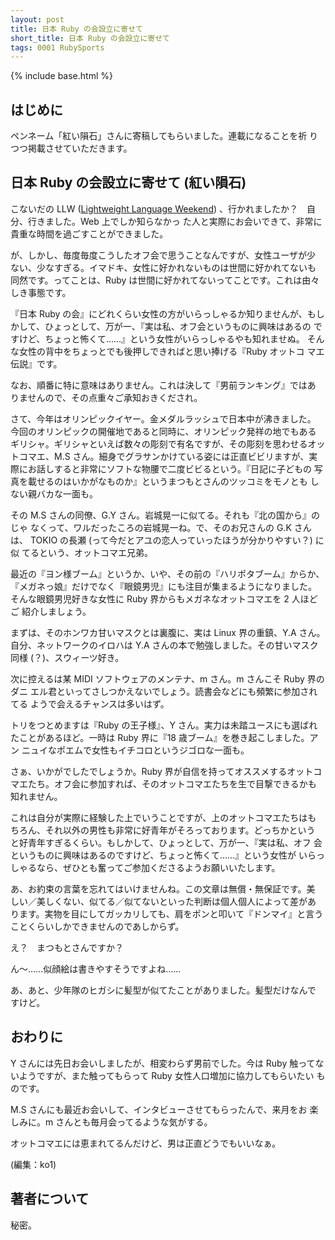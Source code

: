 ```yaml
---
layout: post
title: 日本 Ruby の会設立に寄せて
short_title: 日本 Ruby の会設立に寄せて
tags: 0001 RubySports
---
```

{% include base.html %}


## はじめに

ペンネーム「紅い隕石」さんに寄稿してもらいました。連載になることを祈
りつつ掲載させていただきます。

## 日本 Ruby の会設立に寄せて (紅い隕石)

こないだの LLW ([Lightweight Language Weekend](http://ll.jus.or.jp/llw2004/)) 、行かれましたか？　自分、行きました。Web 上でしか知らなかっ
た人と実際にお会いできて、非常に貴重な時間を過ごすことができました。

が、しかし、毎度毎度こうしたオフ会で思うことなんですが、女性ユーザが少
ない、少なすぎる。イマドキ、女性に好かれないものは世間に好かれてないも
同然です。ってことは、Ruby は世間に好かれてないってことです。これは由々
しき事態です。

『日本 Ruby の会』にどれくらい女性の方がいらっしゃるか知りませんが、もし
かして、ひょっとして、万が一、『実は私、オフ会というものに興味はあるの
ですけど、ちょっと怖くて……』という女性がいらっしゃるやも知れませぬ。
そんな女性の背中をちょっとでも後押しできればと思い捧げる『Ruby オットコ
マエ伝説』です。

なお、順番に特に意味はありません。これは決して『男前ランキング』ではあ
りませんので、その点重々ご承知おきくだされ。

さて、今年はオリンピックイヤー。金メダルラッシュで日本中が沸きました。
今回のオリンピックの開催地であると同時に、オリンピック発祥の地でもある
ギリシャ。ギリシャといえば数々の彫刻で有名ですが、その彫刻を思わせるオッ
トコマエ、M.S さん。細身でグラサンかけている姿には正直ビビリますが、実
際にお話しすると非常にソフトな物腰で二度ビビるという。『日記に子どもの
写真を載せるのはいかがなものか』というまつもとさんのツッコミをモノとも
しない親バカな一面も。

その M.S さんの同僚、G.Y さん。岩城晃一に似てる。それも『北の国から』のじゃ
なくって、ワルだったころの岩城晃一ね。で、そのお兄さんの G.K さんは、
TOKIO の長瀬 (って今だとアユの恋人っていったほうが分かりやすい？) に似
てるという、オットコマエ兄弟。

最近の『ヨン様ブーム』というか、いや、その前の『ハリポタブーム』からか、
『メガネっ娘』だけでなく『眼鏡男児』にも注目が集まるようになりました。
そんな眼鏡男児好きな女性に Ruby 界からもメガネなオットコマエを 2 人ほどご
紹介しましょう。

まずは、そのホンワカ甘いマスクとは裏腹に、実は Linux 界の重鎮、Y.A さん。
自分、ネットワークのイロハは Y.A さんの本で勉強しました。その甘いマスク
同様 (？)、スウィーツ好き。

次に控えるは某 MIDI ソフトウェアのメンテナ、m さん。m さんこそ Ruby 界のダニ
エル君といってさしつかえないでしょう。読書会などにも頻繁に参加されてる
ようで会えるチャンスは多いはず。

トリをつとめますは『Ruby の王子様』、Y さん。実力は未踏ユースにも選ばれ
たことがあるほど。一時は Ruby 界に『18 歳ブーム』を巻き起こしました。アン
ニュイなポエムで女性もイチコロというジゴロな一面も。

さぁ、いかがでしたでしょうか。Ruby 界が自信を持ってオススメするオットコ
マエたち。オフ会に参加すれば、そのオットコマエたちを生で目撃できるかも
知れません。

これは自分が実際に経験した上でいうことですが、上のオットコマエたちはも
ちろん、それ以外の男性も非常に好青年がそろっております。どっちかという
と好青年すぎるくらい。もしかして、ひょっとして、万が一、『実は私、オフ
会というものに興味はあるのですけど、ちょっと怖くて……』という女性が
いらっしゃるなら、ぜひとも奮ってご参加くださるようお願いいたします。

あ、お約束の言葉を忘れてはいけませんね。この文章は無償・無保証です。美
しい／美しくない、似てる／似てないといった判断は個人個人によって差があ
ります。実物を目にしてガッカリしても、肩をポンと叩いて『ドンマイ』と言う
ことくらいしかできませんのであしからず。

え？　まつもとさんですか？

ん〜……似顔絵は書きやすそうですよね……

あ、あと、少年隊のヒガシに髪型が似てたことがありました。髪型だけなんで
すけど。

## おわりに

Y さんには先日お会いしましたが、相変わらず男前でした。今は Ruby 触ってな
いようですが、また触ってもらって Ruby 女性人口増加に協力してもらいたい
ものです。

M.S さんにも最近お会いして、インタビューさせてもらったんで、来月をお
楽しみに。m さんとも毎月会ってるような気がする。

オットコマエには恵まれてるんだけど、男は正直どうでもいいなぁ。

(編集：ko1) 

## 著者について

秘密。


